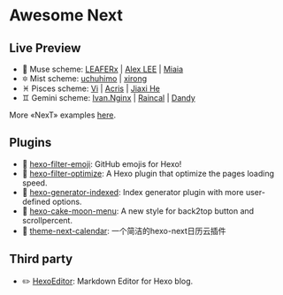 # Awesome Next

## Live Preview

* :heart_decoration: Muse scheme: [LEAFERx](https://leaferx.online) | [Alex LEE](http://saili.science) | [Miaia](https://11.tt)
* :six_pointed_star: Mist scheme: [uchuhimo](http://uchuhimo.me) | [xirong](http://www.ixirong.com)
* :pisces: Pisces scheme: [Vi](http://notes.iissnan.com) | [Acris](https://acris.me) | [Jiaxi He](http://jiaxi.io)
* :gemini: Gemini scheme: [Ivan.Nginx](https://almostover.ru) | [Raincal](https://raincal.com) | [Dandy](https://dandyxu.me)

More «NexT» examples [here](https://github.com/iissnan/hexo-theme-next/issues/119).

## Plugins

* :tada: <a href="https://github.com/theme-next/hexo-filter-emoji" target="_blank">hexo-filter-emoji</a>: GitHub emojis for Hexo!
* :crystal_ball: <a href="https://github.com/theme-next/hexo-filter-optimize" target="_blank">hexo-filter-optimize</a>: A Hexo plugin that optimize the pages loading speed.
* :triangular_flag_on_post: <a href="https://github.com/stevenjoezhang/hexo-generator-indexed" target="_blank">hexo-generator-indexed</a>: Index generator plugin with more user-defined options.
* :cake: <a href="https://github.com/jiangtj-lab/hexo-cake-moon-menu" target="_blank">hexo-cake-moon-menu</a>: A new style for back2top button and scrollpercent.
* :calendar: <a href="https://github.com/theme-next/theme-next-calendar" target="_blank">theme-next-calendar</a>: 一个简洁的hexo-next日历云插件

## Third party

* :pencil2: <a href="https://github.com/zhuzhuyule/HexoEditor" target="_blank">HexoEditor</a>: Markdown Editor for Hexo blog.
